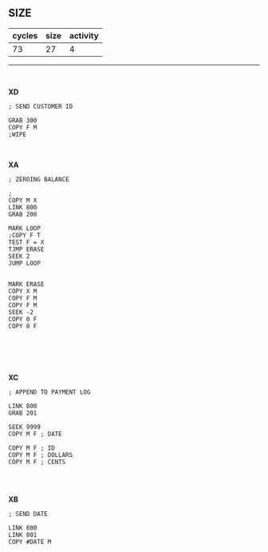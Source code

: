 ## SIZE

| cycles | size | activity |
| ------ | ---- | -------- |
| 73 | 27 | 4 |
<hr>
<br>

**XD**

```
; SEND CUSTOMER ID

GRAB 300
COPY F M
;WIPE
```

<br>

**XA**

```
; ZEROING BALANCE

;
COPY M X
LINK 800
GRAB 200

MARK LOOP
;COPY F T
TEST F = X
TJMP ERASE
SEEK 2
JUMP LOOP


MARK ERASE
COPY X M
COPY F M
COPY F M
SEEK -2
COPY 0 F
COPY 0 F




```

<br>

**XC**

```
; APPEND TO PAYMENT LOG

LINK 800
GRAB 201

SEEK 9999
COPY M F ; DATE

COPY M F ; ID
COPY M F ; DOLLARS
COPY M F ; CENTS


```

<br>

**XB**

```
; SEND DATE

LINK 800
LINK 801
COPY #DATE M
```

